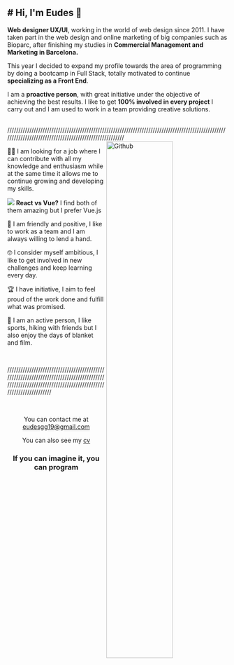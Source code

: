 <h2># Hi, I'm Eudes 👋</h2>

**Web designer UX/UI**, working in the world of web design since 2011. I have taken part in the web design and online marketing of big companies such as Bioparc, after finishing my studies in **Commercial Management and Marketing in Barcelona.**

This year I decided to expand my profile towards the area of programming by doing a bootcamp in Full Stack, totally motivated to continue **specializing as a Front End**.

I am a **proactive person**, with great initiative under the objective of achieving the best results. I like to get **100% involved in every project** I carry out and I am used to work in a team providing creative solutions.

<br />
////////////////////////////////////////////////////////////////////////////////////////////////////////////////////////////////////////////////////////
<br />

<img width="55%" align="right" alt="Github" src="https://media.giphy.com/media/zf8yrM8nVERvW/giphy.gif" />

<p>👨‍💻 I am looking for a job where I can contribute with all my knowledge and enthusiasm while at the same time it allows me to continue growing and developing my skills.</p>
<p><img src="https://vuejs.org/images/icons/favicon-16x16.png"> <b>React vs Vue?</b> I find both of them amazing but I prefer Vue.js</p>

<p>👾 I am friendly and positive, I like to work as a team and I am always willing to lend a hand.
<p>🤓 I consider myself ambitious, I like to get involved in new challenges and keep learning every day.</p>
<p>🏆 I have initiative, I aim to feel proud of the work done and fulfill what was promised.</p>
<p>️🤸 I am an active person, I like sports, hiking with friends but I also enjoy the days of blanket and film.</p>
<br>

////////////////////////////////////////////////////////////////////////////////////////////////////////////////////////////////////////////////////////

<br>
<p align='center'>You can contact me at <a href = "mailto:eudesgg19@gmail.com">eudesgg19@gmail.com</a></p>
<p align='center'>You can also see my <a href="https://github.com/EudesGuzman/EudesGuzman/blob/master/assets/Cv%20Eudes.pdf">cv</a></p>

<h3 align='center'>If you can imagine it, you can program</h3>
